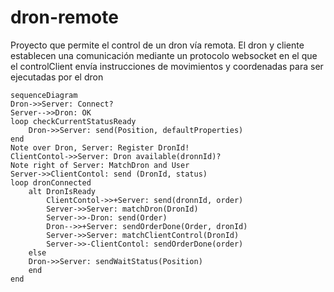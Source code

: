 # dron-remote
 Proyecto que permite el control de un dron vía remota. El dron y cliente establecen una comunicación mediante un protocolo websocket en el que el controlClient envía instrucciones de movimientos y coordenadas para ser ejecutadas por el dron

```mermaid
sequenceDiagram
Dron->>Server: Connect?
Server-->>Dron: OK
loop checkCurrentStatusReady
    Dron->>Server: send(Position, defaultProperties)
end
Note over Dron, Server: Register DronId!
ClientContol->>Server: Dron available(dronnId)?
Note right of Server: MatchDron and User
Server->>ClientContol: send (DronId, status)
loop dronConnected
    alt DronIsReady
        ClientContol->>+Server: send(dronnId, order)
        Server->>Server: matchDron(DronId)
        Server->>-Dron: send(Order)
        Dron-->>+Server: sendOrderDone(Order, dronId)
        Server->>Server: matchClientControl(DronId)
        Server->>-ClientContol: sendOrderDone(order)
    else
    Dron->>Server: sendWaitStatus(Position)
    end
end
```
